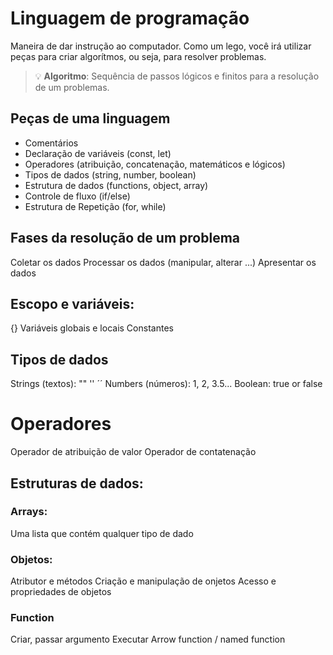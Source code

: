 # Linguagem de programação

Maneira de dar instrução ao computador.
Como um lego, você irá utilizar peças para criar algorítmos,  ou seja, para resolver problemas.

> 💡 **Algoritmo**: Sequência de passos lógicos e finitos para a resolução de um problemas.

## Peças de uma linguagem

- Comentários
- Declaração de variáveis (const, let)
- Operadores (atribuição, concatenação, matemáticos e lógicos)
- Tipos de dados (string, number, boolean)
- Estrutura de dados (functions, object, array)
- Controle de fluxo (if/else)
- Estrutura de Repetição (for, while)

## Fases da resolução de um problema

Coletar os dados 
Processar os dados (manipular, alterar ...)
Apresentar os dados

## Escopo e variáveis:

{}
Variáveis globais e locais
Constantes

## Tipos de dados

Strings (textos): "" '' ´´
Numbers (números): 1, 2, 3.5...
Boolean: true or false

# Operadores

Operador de atribuição de valor
Operador de contatenação

## Estruturas de dados:

### Arrays:

Uma lista que contém qualquer tipo de dado

### Objetos:

Atributor e métodos
Criação e manipulação de onjetos
Acesso e propriedades de objetos

### Function

Criar, passar argumento
Executar
Arrow function / named function
